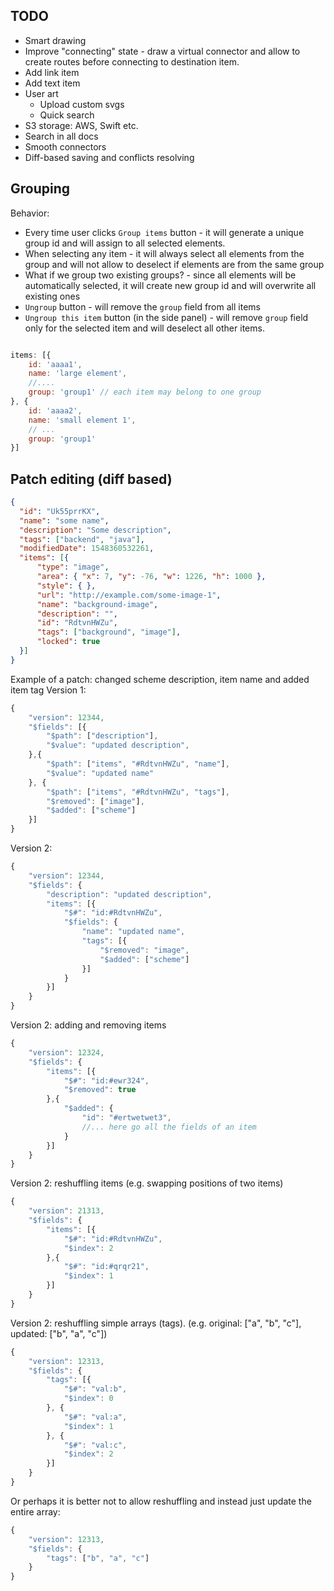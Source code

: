 TODO
-------------
- Smart drawing
- Improve "connecting" state - draw a virtual connector and allow to create routes before connecting to destination item.
- Add link item
- Add text item
- User art
    - Upload custom svgs
    - Quick search
- S3 storage: AWS, Swift etc.
- Search in all docs
- Smooth connectors
- Diff-based saving and conflicts resolving



Grouping
-------------------
 Behavior:

* Every time user clicks `Group items` button - it will generate a unique group id and will assign to all selected elements.
* When selecting any item - it will always select all elements from the group and will not allow to deselect if elements are from the same group
* What if we group two existing groups? - since all elements will be automatically selected, it will create new group id and will overwrite all existing ones
* `Ungroup` button - will remove the `group` field from all items
* `Ungroup this item` button (in the side panel) - will remove `group` field only for the selected item and will deselect all other items.

```javascript

items: [{
    id: 'aaaa1',
    name: 'large element',
    //....
    group: 'group1' // each item may belong to one group
}, {
    id: 'aaaa2',
    name: 'small element 1',
    // ...
    group: 'group1'
}]
```

Patch editing (diff based)
--------------

```json
{
  "id": "Uk55prrKX",
  "name": "some name",
  "description": "Some description",
  "tags": ["backend", "java"],
  "modifiedDate": 1548360532261,
  "items": [{
      "type": "image",
      "area": { "x": 7, "y": -76, "w": 1226, "h": 1000 },
      "style": { },
      "url": "http://example.com/some-image-1",
      "name": "background-image",
      "description": "",
      "id": "RdtvnHWZu",
      "tags": ["background", "image"],
      "locked": true
  }]
}
```

Example of a patch: changed scheme description, item name and added item tag
Version 1:
```javascript
{
    "version": 12344,
    "$fields": [{
        "$path": ["description"],
        "$value": "updated description",
    },{
        "$path": ["items", "#RdtvnHWZu", "name"],
        "$value": "updated name"
    }, {
        "$path": ["items", "#RdtvnHWZu", "tags"],
        "$removed": ["image"],
        "$added": ["scheme"]
    }]
}
```

Version 2:
```javascript
{
    "version": 12344,
    "$fields": {
        "description": "updated description",
        "items": [{
            "$#": "id:#RdtvnHWZu",
            "$fields": {
                "name": "updated name",
                "tags": [{
                    "$removed": "image",
                    "$added": ["scheme"]
                }]
            }
        }]
    }
}
```

Version 2: adding and removing items
```javascript
{
    "version": 12324,
    "$fields": {
        "items": [{
            "$#": "id:#ewr324",
            "$removed": true
        },{
            "$added": {
                "id": "#ertwetwet3",
                //... here go all the fields of an item
            }
        }]
    }
}
```

Version 2: reshuffling items (e.g. swapping positions of two items)
```javascript
{
    "version": 21313,
    "$fields": {
        "items": [{
            "$#": "id:#RdtvnHWZu",
            "$index": 2
        },{
            "$#": "id:#qrqr21",
            "$index": 1
        }]
    }
}
```


Version 2: reshuffling simple arrays (tags). (e.g. original: ["a", "b", "c"], updated: ["b", "a", "c"])
```javascript
{
    "version": 12313,
    "$fields": {
        "tags": [{
            "$#": "val:b",
            "$index": 0
        }, {
            "$#": "val:a",
            "$index": 1
        }, {
            "$#": "val:c",
            "$index": 2
        }]
    }
}
```

Or perhaps it is better not to allow reshuffling and instead just update the entire array:
```javascript
{
    "version": 12313,
    "$fields": {
        "tags": ["b", "a", "c"]
    }
}
```
